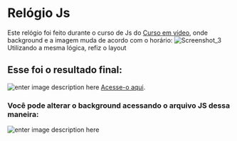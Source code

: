 # Relógio Js
Este relógio foi feito durante o curso de Js do [Curso em vídeo](https://www.youtube.com/playlist?list=PLHz_AreHm4dlsK3Nr9GVvXCbpQyHQl1o1), onde background e a imagem muda de acordo com o horário:
![Screenshot_3](https://user-images.githubusercontent.com/58481753/99750774-bd6ba280-2abf-11eb-95b9-2200ac7f060f.png)
 Utilizando a mesma lógica, refiz o layout
 ## Esse foi o resultado final:
 ![enter image description here](http://g.recordit.co/ElNBjlpuQw.gif)
 [Acesse-o aqui](dsfs).
 
 ### Você pode alterar o background acessando o arquivo JS dessa maneira: 
 
 ![enter image description here](http://g.recordit.co/cB48T6BHcG.gif)
